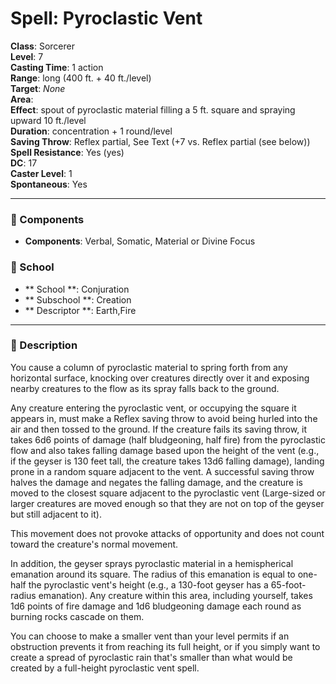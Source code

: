 
# Spell: Pyroclastic Vent
**Class**: Sorcerer  
**Level**: 7  
**Casting Time**: 1 action  
**Range**: long (400 ft. + 40 ft./level)  
**Target**: _None_  
**Area**:   
**Effect**: spout of pyroclastic material filling a 5 ft. square and spraying upward 10 ft./level   
**Duration**: concentration + 1 round/level  
**Saving Throw**: Reflex partial, See Text (+7 vs. Reflex partial (see below))  
**Spell Resistance**: Yes (yes)  
**DC**: 17  
**Caster Level**: 1  
**Spontaneous**: Yes

---

### 🔮 Components
- **Components**: Verbal, Somatic, Material or Divine Focus

### 🏫 School
- ** School **: Conjuration
- ** Subschool **: Creation
- ** Descriptor **: Earth,Fire
---

### 📜 Description
You cause a column of pyroclastic material to spring forth from any horizontal surface, knocking over creatures directly over it and exposing nearby creatures to the flow as its spray falls back to the ground. 

Any creature entering the pyroclastic vent, or occupying the square it appears in, must make a Reflex saving throw to avoid being hurled into the air and then tossed to the ground. If the creature fails its saving throw, it takes 6d6 points of damage (half bludgeoning, half fire) from the pyroclastic flow and also takes falling damage based upon the height of the vent (e.g., if the geyser is 130 feet tall, the creature takes 13d6 falling damage), landing prone in a random square adjacent to the vent. A successful saving throw halves the damage and negates the falling damage, and the creature is moved to the closest square adjacent to the pyroclastic vent (Large-sized or larger creatures are moved enough so that they are not on top of the geyser but still adjacent to it). 

This movement does not provoke attacks of opportunity and does not count toward the creature's normal movement. 

In addition, the geyser sprays pyroclastic material in a hemispherical emanation around its square. The radius of this emanation is equal to one-half the pyroclastic vent's height (e.g., a 130-foot geyser has a 65-foot-radius emanation). Any creature within this area, including yourself, takes 1d6 points of fire damage and 1d6 bludgeoning damage each round as burning rocks cascade on them. 

You can choose to make a smaller vent than your level permits if an obstruction prevents it from reaching its full height, or if you simply want to create a spread of pyroclastic rain that's smaller than what would be created by a full-height pyroclastic vent spell.
